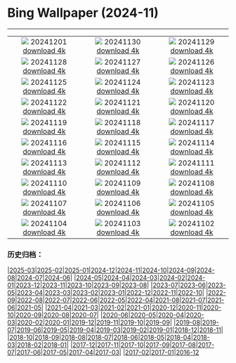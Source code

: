 # Bing Wallpaper (2024-11)
**************
| | | |
| :----: | :----: | :----: |
| ![](https://www.bing.com/th?id=OHR.IcebergsAntarctica_FR-FR7491065799_1920x1080.jpg) 20241201 [download 4k](https://www.bing.com/th?id=OHR.IcebergsAntarctica_FR-FR7491065799_UHD.jpg) | ![](https://www.bing.com/th?id=OHR.KilchurnAutumn_FR-FR7304840775_1920x1080.jpg) 20241130 [download 4k](https://www.bing.com/th?id=OHR.KilchurnAutumn_FR-FR7304840775_UHD.jpg) | ![](https://www.bing.com/th?id=OHR.MtStMichel_FR-FR7113909915_1920x1080.jpg) 20241129 [download 4k](https://www.bing.com/th?id=OHR.MtStMichel_FR-FR7113909915_UHD.jpg) |
| ![](https://www.bing.com/th?id=OHR.SemoisRiver_FR-FR4323889306_1920x1080.jpg) 20241128 [download 4k](https://www.bing.com/th?id=OHR.SemoisRiver_FR-FR4323889306_UHD.jpg) | ![](https://www.bing.com/th?id=OHR.RaidAlyzees_FR-FR4119370811_1920x1080.jpg) 20241127 [download 4k](https://www.bing.com/th?id=OHR.RaidAlyzees_FR-FR4119370811_UHD.jpg) | ![](https://www.bing.com/th?id=OHR.TrulliGrove_FR-FR3683617209_1920x1080.jpg) 20241126 [download 4k](https://www.bing.com/th?id=OHR.TrulliGrove_FR-FR3683617209_UHD.jpg) |
| ![](https://www.bing.com/th?id=OHR.AmboseliGiraffes_FR-FR8363811171_1920x1080.jpg) 20241125 [download 4k](https://www.bing.com/th?id=OHR.AmboseliGiraffes_FR-FR8363811171_UHD.jpg) | ![](https://www.bing.com/th?id=OHR.ParisAutumn_FR-FR3278291664_1920x1080.jpg) 20241124 [download 4k](https://www.bing.com/th?id=OHR.ParisAutumn_FR-FR3278291664_UHD.jpg) | ![](https://www.bing.com/th?id=OHR.FibonacciAloe_FR-FR2896003531_1920x1080.jpg) 20241123 [download 4k](https://www.bing.com/th?id=OHR.FibonacciAloe_FR-FR2896003531_UHD.jpg) |
| ![](https://www.bing.com/th?id=OHR.ZafraCastle_FR-FR2717876307_1920x1080.jpg) 20241122 [download 4k](https://www.bing.com/th?id=OHR.ZafraCastle_FR-FR2717876307_UHD.jpg) | ![](https://www.bing.com/th?id=OHR.LionCubs_FR-FR2539679303_1920x1080.jpg) 20241121 [download 4k](https://www.bing.com/th?id=OHR.LionCubs_FR-FR2539679303_UHD.jpg) | ![](https://www.bing.com/th?id=OHR.BeyondSaype_FR-FR1795905140_1920x1080.jpg) 20241120 [download 4k](https://www.bing.com/th?id=OHR.BeyondSaype_FR-FR1795905140_UHD.jpg) |
| ![](https://www.bing.com/th?id=OHR.TasmansArch_FR-FR3887612340_1920x1080.jpg) 20241119 [download 4k](https://www.bing.com/th?id=OHR.TasmansArch_FR-FR3887612340_UHD.jpg) | ![](https://www.bing.com/th?id=OHR.PorthcawlLighthouse_FR-FR3687906997_1920x1080.jpg) 20241118 [download 4k](https://www.bing.com/th?id=OHR.PorthcawlLighthouse_FR-FR3687906997_UHD.jpg) | ![](https://www.bing.com/th?id=OHR.RedStag_FR-FR3460398465_1920x1080.jpg) 20241117 [download 4k](https://www.bing.com/th?id=OHR.RedStag_FR-FR3460398465_UHD.jpg) |
| ![](https://www.bing.com/th?id=OHR.FrieslandNetherlands_FR-FR3199784151_1920x1080.jpg) 20241116 [download 4k](https://www.bing.com/th?id=OHR.FrieslandNetherlands_FR-FR3199784151_UHD.jpg) | ![](https://www.bing.com/th?id=OHR.YiPengLanterns_FR-FR2863208745_1920x1080.jpg) 20241115 [download 4k](https://www.bing.com/th?id=OHR.YiPengLanterns_FR-FR2863208745_UHD.jpg) | ![](https://www.bing.com/th?id=OHR.ManarolaItaly_FR-FR8734568638_1920x1080.jpg) 20241114 [download 4k](https://www.bing.com/th?id=OHR.ManarolaItaly_FR-FR8734568638_UHD.jpg) |
| ![](https://www.bing.com/th?id=OHR.KelpForest_FR-FR8537337820_1920x1080.jpg) 20241113 [download 4k](https://www.bing.com/th?id=OHR.KelpForest_FR-FR8537337820_UHD.jpg) | ![](https://www.bing.com/th?id=OHR.Moorea_FR-FR8377929183_1920x1080.jpg) 20241112 [download 4k](https://www.bing.com/th?id=OHR.Moorea_FR-FR8377929183_UHD.jpg) | ![](https://www.bing.com/th?id=OHR.Banff24_FR-FR8236269164_1920x1080.jpg) 20241111 [download 4k](https://www.bing.com/th?id=OHR.Banff24_FR-FR8236269164_UHD.jpg) |
| ![](https://www.bing.com/th?id=OHR.VendeeGlobe_FR-FR8019139667_1920x1080.jpg) 20241110 [download 4k](https://www.bing.com/th?id=OHR.VendeeGlobe_FR-FR8019139667_UHD.jpg) | ![](https://www.bing.com/th?id=OHR.MoroccoMilkyWay_FR-FR7350408140_1920x1080.jpg) 20241109 [download 4k](https://www.bing.com/th?id=OHR.MoroccoMilkyWay_FR-FR7350408140_UHD.jpg) | ![](https://www.bing.com/th?id=OHR.GlacialRivers_FR-FR7112624449_1920x1080.jpg) 20241108 [download 4k](https://www.bing.com/th?id=OHR.GlacialRivers_FR-FR7112624449_UHD.jpg) |
| ![](https://www.bing.com/th?id=OHR.CanadaWolves_FR-FR6675938333_1920x1080.jpg) 20241107 [download 4k](https://www.bing.com/th?id=OHR.CanadaWolves_FR-FR6675938333_UHD.jpg) | ![](https://www.bing.com/th?id=OHR.ShiShiBeach_FR-FR6500831097_1920x1080.jpg) 20241106 [download 4k](https://www.bing.com/th?id=OHR.ShiShiBeach_FR-FR6500831097_UHD.jpg) | ![](https://www.bing.com/th?id=OHR.YucatanFlamingos_FR-FR7541144444_1920x1080.jpg) 20241105 [download 4k](https://www.bing.com/th?id=OHR.YucatanFlamingos_FR-FR7541144444_UHD.jpg) |
| ![](https://www.bing.com/th?id=OHR.CumbriaAutumn_FR-FR6304384185_1920x1080.jpg) 20241104 [download 4k](https://www.bing.com/th?id=OHR.CumbriaAutumn_FR-FR6304384185_UHD.jpg) | ![](https://www.bing.com/th?id=OHR.YucatanBiosphere_FR-FR6083251753_1920x1080.jpg) 20241103 [download 4k](https://www.bing.com/th?id=OHR.YucatanBiosphere_FR-FR6083251753_UHD.jpg) | ![](https://www.bing.com/th?id=OHR.BisonYellowstone_FR-FR6975480201_1920x1080.jpg) 20241102 [download 4k](https://www.bing.com/th?id=OHR.BisonYellowstone_FR-FR6975480201_UHD.jpg) |

### 历史归档：

|[2025-03](/../2025-03/2025-03.md)|[2025-02](/../2025-02/2025-02.md)|[2025-01](/../2025-01/2025-01.md)|[2024-12](/../2024-12/2024-12.md)|[2024-11](/2024-11.md)|[2024-10](/../2024-10/2024-10.md)|[2024-09](/../2024-09/2024-09.md)|[2024-08](/../2024-08/2024-08.md)|[2024-07](/../2024-07/2024-07.md)|[2024-06](/../2024-06/2024-06.md)|
|[2024-05](/../2024-05/2024-05.md)|[2024-04](/../2024-04/2024-04.md)|[2024-03](/../2024-03/2024-03.md)|[2024-02](/../2024-02/2024-02.md)|[2024-01](/../2024-01/2024-01.md)|[2023-12](/../2023-12/2023-12.md)|[2023-11](/../2023-11/2023-11.md)|[2023-10](/../2023-10/2023-10.md)|[2023-09](/../2023-09/2023-09.md)|[2023-08](/../2023-08/2023-08.md)|
|[2023-07](/../2023-07/2023-07.md)|[2023-06](/../2023-06/2023-06.md)|[2023-05](/../2023-05/2023-05.md)|[2023-04](/../2023-04/2023-04.md)|[2023-03](/../2023-03/2023-03.md)|[2023-02](/../2023-02/2023-02.md)|[2023-01](/../2023-01/2023-01.md)|[2022-12](/../2022-12/2022-12.md)|[2022-11](/../2022-11/2022-11.md)|[2022-10](/../2022-10/2022-10.md)|
|[2022-09](/../2022-09/2022-09.md)|[2022-08](/../2022-08/2022-08.md)|[2022-07](/../2022-07/2022-07.md)|[2022-06](/../2022-06/2022-06.md)|[2022-05](/../2022-05/2022-05.md)|[2022-04](/../2022-04/2022-04.md)|[2021-08](/../2021-08/2021-08.md)|[2021-07](/../2021-07/2021-07.md)|[2021-06](/../2021-06/2021-06.md)|[2021-05](/../2021-05/2021-05.md)|
|[2021-04](/../2021-04/2021-04.md)|[2021-03](/../2021-03/2021-03.md)|[2021-02](/../2021-02/2021-02.md)|[2021-01](/../2021-01/2021-01.md)|[2020-12](/../2020-12/2020-12.md)|[2020-11](/../2020-11/2020-11.md)|[2020-10](/../2020-10/2020-10.md)|[2020-09](/../2020-09/2020-09.md)|[2020-08](/../2020-08/2020-08.md)|[2020-07](/../2020-07/2020-07.md)|
|[2020-06](/../2020-06/2020-06.md)|[2020-05](/../2020-05/2020-05.md)|[2020-04](/../2020-04/2020-04.md)|[2020-03](/../2020-03/2020-03.md)|[2020-02](/../2020-02/2020-02.md)|[2020-01](/../2020-01/2020-01.md)|[2019-12](/../2019-12/2019-12.md)|[2019-11](/../2019-11/2019-11.md)|[2019-10](/../2019-10/2019-10.md)|[2019-09](/../2019-09/2019-09.md)|
|[2019-08](/../2019-08/2019-08.md)|[2019-07](/../2019-07/2019-07.md)|[2019-06](/../2019-06/2019-06.md)|[2019-05](/../2019-05/2019-05.md)|[2019-04](/../2019-04/2019-04.md)|[2019-03](/../2019-03/2019-03.md)|[2019-02](/../2019-02/2019-02.md)|[2019-01](/../2019-01/2019-01.md)|[2018-12](/../2018-12/2018-12.md)|[2018-11](/../2018-11/2018-11.md)|
|[2018-10](/../2018-10/2018-10.md)|[2018-09](/../2018-09/2018-09.md)|[2018-08](/../2018-08/2018-08.md)|[2018-07](/../2018-07/2018-07.md)|[2018-06](/../2018-06/2018-06.md)|[2018-05](/../2018-05/2018-05.md)|[2018-04](/../2018-04/2018-04.md)|[2018-03](/../2018-03/2018-03.md)|[2018-02](/../2018-02/2018-02.md)|[2018-01](/../2018-01/2018-01.md)|
|[2017-12](/../2017-12/2017-12.md)|[2017-11](/../2017-11/2017-11.md)|[2017-10](/../2017-10/2017-10.md)|[2017-09](/../2017-09/2017-09.md)|[2017-08](/../2017-08/2017-08.md)|[2017-07](/../2017-07/2017-07.md)|[2017-06](/../2017-06/2017-06.md)|[2017-05](/../2017-05/2017-05.md)|[2017-04](/../2017-04/2017-04.md)|[2017-03](/../2017-03/2017-03.md)|
|[2017-02](/../2017-02/2017-02.md)|[2017-01](/../2017-01/2017-01.md)|[2016-12](/../2016-12/2016-12.md)